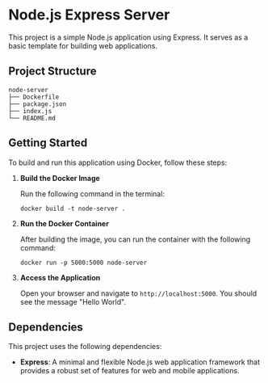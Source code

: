 # Node.js Express Server

This project is a simple Node.js application using Express. It serves as a basic template for building web applications.

## Project Structure

```
node-server
├── Dockerfile
├── package.json
├── index.js
└── README.md
```

## Getting Started

To build and run this application using Docker, follow these steps:

1. **Build the Docker Image**

   Run the following command in the terminal:

   ```
   docker build -t node-server .
   ```

2. **Run the Docker Container**

   After building the image, you can run the container with the following command:

   ```
   docker run -p 5000:5000 node-server
   ```

3. **Access the Application**

   Open your browser and navigate to `http://localhost:5000`. You should see the message "Hello World".

## Dependencies

This project uses the following dependencies:

- **Express**: A minimal and flexible Node.js web application framework that provides a robust set of features for web and mobile applications.